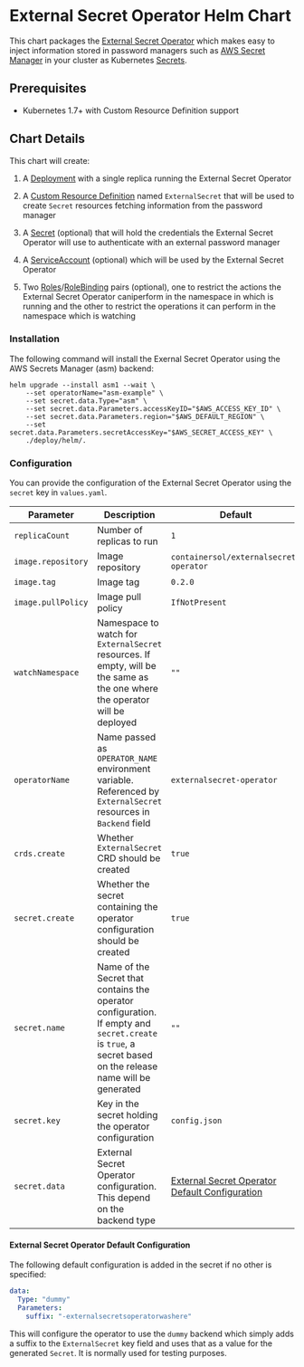 # External Secret Operator Helm Chart

This chart packages the [External Secret Operator](https://github.com/ContainerSolutions/externalsecret-operator) which makes easy to inject information stored in password managers such as [AWS Secret Manager](https://aws.amazon.com/secrets-manager/) in your cluster as Kubernetes [Secrets](https://kubernetes.io/docs/concepts/configuration/secret/).

## Prerequisites

* Kubernetes 1.7+ with Custom Resource Definition support

## Chart Details

This chart will create:

1. A [Deployment](https://kubernetes.io/docs/concepts/workloads/controllers/deployment/) with a single replica running the External Secret Operator

1. A [Custom Resource Definition](https://kubernetes.io/docs/concepts/extend-kubernetes/api-extension/custom-resources/) named `ExternalSecret` that will be used to create `Secret` resources fetching information from the password manager
 
3. A [Secret](https://kubernetes.io/docs/concepts/configuration/secret/) (optional) that will hold the credentials the External Secret Operator will use to authenticate with an external password manager

4. A [ServiceAccount](https://kubernetes.io/docs/reference/access-authn-authz/service-accounts-admin/) (optional) which will be used by the External Secret Operator

5. Two [Roles](https://kubernetes.io/docs/reference/access-authn-authz/rbac/#role-and-clusterrole)/[RoleBinding](https://kubernetes.io/docs/reference/access-authn-authz/rbac/#rolebinding-and-clusterrolebinding) pairs (optional), one to restrict the actions the External Secret Operator caniperform in the namespace in which is running and the other to restrict the operations it can perform in the namespace which is watching

### Installation

The following command will install the Exernal Secret Operator using the AWS Secrets Manager (asm) backend:

```shell
helm upgrade --install asm1 --wait \
    --set operatorName="asm-example" \
    --set secret.data.Type="asm" \
    --set secret.data.Parameters.accessKeyID="$AWS_ACCESS_KEY_ID" \
    --set secret.data.Parameters.region="$AWS_DEFAULT_REGION" \
    --set secret.data.Parameters.secretAccessKey="$AWS_SECRET_ACCESS_KEY" \
    ./deploy/helm/.
```

### Configuration

You can provide the configuration of the External Secret Operator using the `secret` key in `values.yaml`. 

|Parameter|Description|Default|
| - | - | - |
| `replicaCount` | Number of replicas to run | `1`
| `image.repository` | Image repository | `containersol/externalsecret-operator`
| `image.tag` | Image tag | `0.2.0`
| `image.pullPolicy` | Image pull policy | `IfNotPresent`
| `watchNamespace` | Namespace to watch for `ExternalSecret` resources. If empty, will be the same as the one where the operator will be deployed | `""`
| `operatorName` | Name passed as `OPERATOR_NAME` environment variable. Referenced by `ExternalSecret` resources in `Backend` field | `externalsecret-operator`
| `crds.create` | Whether `ExternalSecret` CRD should be created | `true`
| `secret.create` | Whether the secret containing the operator configuration should be created | `true`
| `secret.name` | Name of the Secret that contains the operator configuration. If empty and `secret.create` is `true`, a secret based on the release name will be generated | `""`
| `secret.key` | Key in the secret holding the operator configuration | `config.json`
| `secret.data` | External Secret Operator configuration. This depend on the backend type | [External Secret Operator Default Configuration](#markdown-header-default-pubsub-configuration)

#### External Secret Operator Default Configuration

The following default configuration is added in the secret if no other is specified:

```yaml
data:
  Type: "dummy"
  Parameters:
    suffix: "-externalsecretsoperatorwashere"
```

This will configure the operator to use the `dummy` backend which simply adds a suffix to the `ExternalSecret` key field and uses that as a value for the generated `Secret`. It is normally used for testing purposes.
